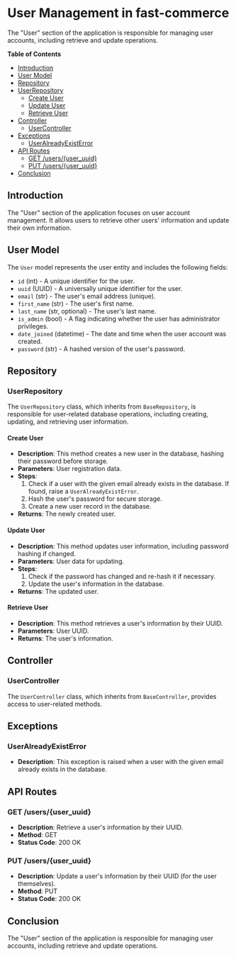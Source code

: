 # User Management in fast-commerce

The "User" section of the application is responsible for managing user accounts, including retrieve and update operations.

**Table of Contents**
- [Introduction](#introduction)
- [User Model](#user-model)
- [Repository](#repository)
- [UserRepository](#userrepository)
  - [Create User](#create-user)
  - [Update User](#update-user)
  - [Retrieve User](#retrieve-user)
- [Controller](#controller)
    - [UserController](#usercontroller)
- [Exceptions](#exceptions)
    - [UserAlreadyExistError](#useralreadyexisterror)
- [API Routes](#api-routes)
    - [GET /users/{user_uuid}](#get-usersuser_uuid)
    - [PUT /users/{user_uuid}](#put-usersuser_uuid)
- [Conclusion](#conclusion)

## Introduction

The "User" section of the application focuses on user account management.
It allows users to retrieve other users' information and update their own information.

## User Model

The `User` model represents the user entity and includes the following fields:

- `id` (int) - A unique identifier for the user.
- `uuid` (UUID) - A universally unique identifier for the user.
- `email` (str) - The user's email address (unique).
- `first_name` (str) - The user's first name.
- `last_name` (str, optional) - The user's last name.
- `is_admin` (bool) - A flag indicating whether the user has administrator privileges.
- `date_joined` (datetime) - The date and time when the user account was created.
- `password` (str) - A hashed version of the user's password.

## Repository

### UserRepository

The `UserRepository` class, which inherits from `BaseRepository`, is responsible for user-related database operations, including creating, updating, and retrieving user information.

#### Create User

- **Description**: This method creates a new user in the database, hashing their password before storage.
- **Parameters**: User registration data.
- **Steps**:
    1. Check if a user with the given email already exists in the database. If found, raise a `UserAlreadyExistError`.
    2. Hash the user's password for secure storage.
    3. Create a new user record in the database.
- **Returns**: The newly created user.

#### Update User

- **Description**: This method updates user information, including password hashing if changed.
- **Parameters**: User data for updating.
- **Steps**:
    1. Check if the password has changed and re-hash it if necessary.
    2. Update the user's information in the database.
- **Returns**: The updated user.

#### Retrieve User

- **Description**: This method retrieves a user's information by their UUID.
- **Parameters**: User UUID.
- **Returns**: The user's information.

## Controller

### UserController

The `UserController` class, which inherits from `BaseController`, provides access to user-related methods.

## Exceptions

### UserAlreadyExistError

- **Description**: This exception is raised when a user with the given email already exists in the database.

## API Routes

### GET /users/{user_uuid}

- **Description**: Retrieve a user's information by their UUID.
- **Method**: GET
- **Status Code**: 200 OK

### PUT /users/{user_uuid}

- **Description**: Update a user's information by their UUID (for the user themselves).
- **Method**: PUT
- **Status Code**: 200 OK

## Conclusion

The "User" section of the application is responsible for managing user accounts, including retrieve and update operations.